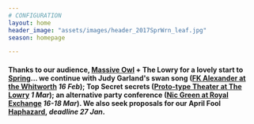 ```yaml
---
# CONFIGURATION
layout: home
header_image: "assets/images/header_2017SprWrn_leaf.jpg"
season: homepage

---
```

#### Thanks to our audience, [Massive Owl](/current/2017-spring/massiveowl) + The Lowry for a lovely start to [Spring](/current/2017-spring)… we continue with Judy Garland's swan song ([FK Alexander at the Whitworth](/current/2017-spring/alexander) *16 Feb*); Top Secret secrets ([Proto-type Theater at The Lowry](/current/2017-spring/proto-type) *1 Mar*); an alternative party conference ([Nic Green at Royal Exchange](/current/2017-spring/green) *16-18 Mar*). We also seek proposals for our April Fool [Haphazard](/hab/haphazard), *deadline 27 Jan*.
